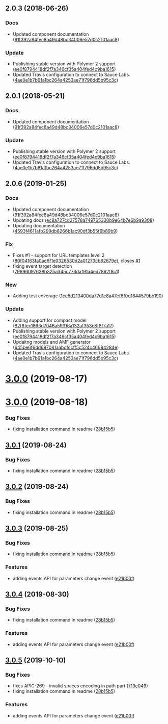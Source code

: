 <a name="2.0.3"></a>
## 2.0.3 (2018-06-26)


### Docs

* Updated component documentation ([91f392a84fec8a49d48bc34006e57d0c2101aac8](https://github.com/advanced-rest-client/api-url-editor/commit/91f392a84fec8a49d48bc34006e57d0c2101aac8))

### Update

* Publishing stable version with Polymer 2 support ([ee0f8794418df2f7a346cf35a404fed4c9ba1615](https://github.com/advanced-rest-client/api-url-editor/commit/ee0f8794418df2f7a346cf35a404fed4c9ba1615))
* Updated Travis configuration to connect to Sauce Labs. ([4ae0e1b7b61a1bc264a4253ae71f796dd5b95c3c](https://github.com/advanced-rest-client/api-url-editor/commit/4ae0e1b7b61a1bc264a4253ae71f796dd5b95c3c))



<a name="2.0.1"></a>
## 2.0.1 (2018-05-21)


### Docs

* Updated component documentation ([91f392a84fec8a49d48bc34006e57d0c2101aac8](https://github.com/advanced-rest-client/api-url-editor/commit/91f392a84fec8a49d48bc34006e57d0c2101aac8))

### Update

* Publishing stable version with Polymer 2 support ([ee0f8794418df2f7a346cf35a404fed4c9ba1615](https://github.com/advanced-rest-client/api-url-editor/commit/ee0f8794418df2f7a346cf35a404fed4c9ba1615))
* Updated Travis configuration to connect to Sauce Labs. ([4ae0e1b7b61a1bc264a4253ae71f796dd5b95c3c](https://github.com/advanced-rest-client/api-url-editor/commit/4ae0e1b7b61a1bc264a4253ae71f796dd5b95c3c))



## 2.0.6 (2019-01-25)


### Docs

* Updated component documentation ([91f392a84fec8a49d48bc34006e57d0c2101aac8](https://github.com/advanced-rest-client/api-url-editor/commit/91f392a84fec8a49d48bc34006e57d0c2101aac8))
* Updating docs ([ec8a727cd27578a749765330b9e64b7e6b9a9308](https://github.com/advanced-rest-client/api-url-editor/commit/ec8a727cd27578a749765330b9e64b7e6b9a9308))
* Updating documentation ([4593f4611afb299db8266b1ac90df3b55f6b89b9](https://github.com/advanced-rest-client/api-url-editor/commit/4593f4611afb299db8266b1ac90df3b55f6b89b9))

### Fix

* Fixes #1 - support for URL templates level 2 ([80f04163fa0ae6f1e0326530d2a01273cb62679e](https://github.com/advanced-rest-client/api-url-editor/commit/80f04163fa0ae6f1e0326530d2a01273cb62679e)), closes [#1](https://github.com/advanced-rest-client/api-url-editor/issues/1)
* fixing event target detection ([79896097638b325a345c773daf91a4ed7862f8c1](https://github.com/advanced-rest-client/api-url-editor/commit/79896097638b325a345c773daf91a4ed7862f8c1))

### New

* Adding test coverage ([1ce5d213400da77d1c8a47cf6f0d1844579bb190](https://github.com/advanced-rest-client/api-url-editor/commit/1ce5d213400da77d1c8a47cf6f0d1844579bb190))

### Update

* Adding support for compact model ([82f8fec1863d7046a59316a132af353e8f8f7a17](https://github.com/advanced-rest-client/api-url-editor/commit/82f8fec1863d7046a59316a132af353e8f8f7a17))
* Publishing stable version with Polymer 2 support ([ee0f8794418df2f7a346cf35a404fed4c9ba1615](https://github.com/advanced-rest-client/api-url-editor/commit/ee0f8794418df2f7a346cf35a404fed4c9ba1615))
* Updaitng models and AMF generator ([645be6f6dd697081aabdfccff5c524c46694284e](https://github.com/advanced-rest-client/api-url-editor/commit/645be6f6dd697081aabdfccff5c524c46694284e))
* Updated Travis configuration to connect to Sauce Labs. ([4ae0e1b7b61a1bc264a4253ae71f796dd5b95c3c](https://github.com/advanced-rest-client/api-url-editor/commit/4ae0e1b7b61a1bc264a4253ae71f796dd5b95c3c))



# [3.0.0](https://github.com/advanced-rest-client/api-url-editor/compare/2.0.7...3.0.0) (2019-08-17)



# [3.0.0](https://github.com/advanced-rest-client/api-url-editor/compare/2.0.7...3.0.0) (2019-08-18)


### Bug Fixes

* fixing installation command in readme ([28b15b5](https://github.com/advanced-rest-client/api-url-editor/commit/28b15b5))



## [3.0.1](https://github.com/advanced-rest-client/api-url-editor/compare/2.0.7...3.0.1) (2019-08-24)


### Bug Fixes

* fixing installation command in readme ([28b15b5](https://github.com/advanced-rest-client/api-url-editor/commit/28b15b5))



## [3.0.2](https://github.com/advanced-rest-client/api-url-editor/compare/2.0.7...3.0.2) (2019-08-24)


### Bug Fixes

* fixing installation command in readme ([28b15b5](https://github.com/advanced-rest-client/api-url-editor/commit/28b15b5))



## [3.0.3](https://github.com/advanced-rest-client/api-url-editor/compare/2.0.7...3.0.3) (2019-08-25)


### Bug Fixes

* fixing installation command in readme ([28b15b5](https://github.com/advanced-rest-client/api-url-editor/commit/28b15b5))


### Features

* adding events API for parameters change event ([e21b00f](https://github.com/advanced-rest-client/api-url-editor/commit/e21b00f))



## [3.0.4](https://github.com/advanced-rest-client/api-url-editor/compare/2.0.7...3.0.4) (2019-08-30)


### Bug Fixes

* fixing installation command in readme ([28b15b5](https://github.com/advanced-rest-client/api-url-editor/commit/28b15b5))


### Features

* adding events API for parameters change event ([e21b00f](https://github.com/advanced-rest-client/api-url-editor/commit/e21b00f))



## [3.0.5](https://github.com/advanced-rest-client/api-url-editor/compare/2.0.7...3.0.5) (2019-10-10)


### Bug Fixes

* fixes APIC-269 - invalid spaces encoding in path part ([713c049](https://github.com/advanced-rest-client/api-url-editor/commit/713c049))
* fixing installation command in readme ([28b15b5](https://github.com/advanced-rest-client/api-url-editor/commit/28b15b5))


### Features

* adding events API for parameters change event ([e21b00f](https://github.com/advanced-rest-client/api-url-editor/commit/e21b00f))



